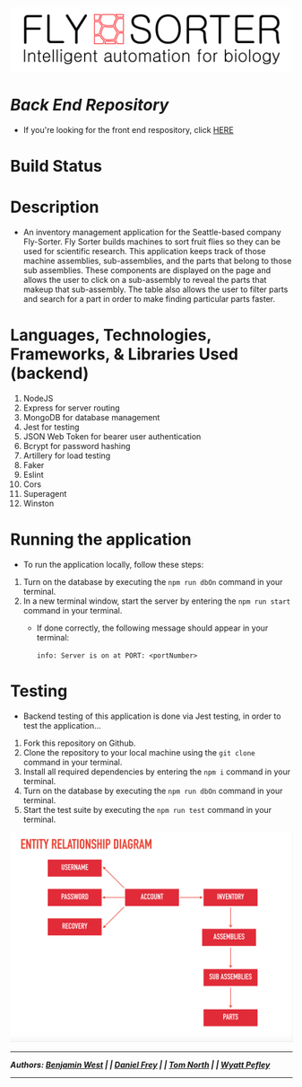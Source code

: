 ![logo](./assets/flysorter-logo.png)
# ***Back End Repository***
- If you're looking for the front end respository, click [HERE](https://github.com/fncreative/FlySorter-front-end)
# Build Status
# Description
- An inventory management application for the Seattle-based company Fly-Sorter. Fly Sorter builds
machines to sort fruit flies so they can be used for scientific research. This application keeps track of those machine assemblies, sub-assemblies, and the parts that belong to those
sub assemblies. These components are displayed on the page and allows the user to click
on a sub-assembly to reveal the parts that makeup that sub-assembly.
The table also allows the user to filter parts and search for a part in order to make finding particular parts faster.

# Languages, Technologies, Frameworks, & Libraries Used (backend)

1. NodeJS
2. Express for server routing
3. MongoDB for database management
4. Jest for testing
5. JSON Web Token for bearer user authentication
6. Bcrypt for password hashing
7. Artillery for load testing
8. Faker
9. Eslint
10. Cors
11. Superagent
12. Winston

# Running the application

- To run the application locally, follow these steps:
1. Turn on the database by executing the ```npm run dbOn``` command in your terminal.
2. In a new terminal window, start the server by entering the ```npm run start``` command in your terminal.
     - If done correctly, the following message should appear in your terminal: 
     
        ```info: Server is on at PORT: <portNumber>```

# Testing

- Backend testing of this application is done via Jest testing, in order to test
the application...

1. Fork this repository on Github.
2. Clone the repository to your local machine using the ```git clone``` command in your terminal.
3. Install all required dependencies by entering the ```npm i``` command in your terminal.
4. Turn on the database by executing the ```npm run dbOn``` command in your terminal.
5. Start the test suite by executing the ```npm run test``` command in your terminal.


![ERD](assets/ERD.png)

___
***Authors: [Benjamin West](https://github.com/bgwest) | | [Daniel Frey](https://github.com/fncreative) | | [Tom North](https://github.com/tnorth93) | | [Wyatt Pefley](https://github.com/peffles)***
____


